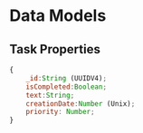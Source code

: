 # Data Models

## Task Properties 

```js 
{
    _id:String (UUIDV4);
    isCompleted:Boolean;
    text:String;
    creationDate:Number (Unix);
    priority: Number;
}
```






